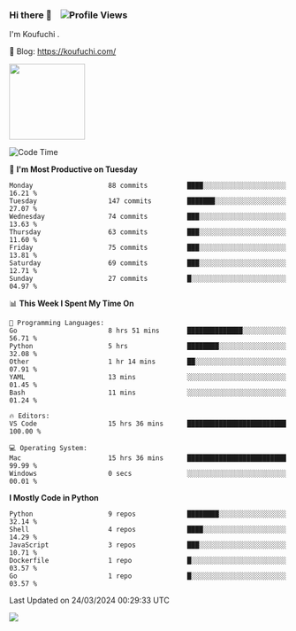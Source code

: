 ### Hi there 👋 &nbsp;&nbsp; ![Profile Views](https://komarev.com/ghpvc/?username=Koufuchi&base=200)

I'm Koufuchi . 

📔 Blog: <https://koufuchi.com/>

<img align="" height="137px" src="https://github-readme-stats-seven-nu-30.vercel.app/api?username=Koufuchi&hide=issues,contribs&show_icons=true&line_height=21&theme=radical&locale=en" />
<!-- <img align="" height="137px" src="https://github-readme-stats-seven-nu-30.vercel.app/api/top-langs/?username=Koufuchi&layout=compact&hide=blade,html,css,pug,scss&theme=radical&locale=en" /> -->

<!--START_SECTION:waka-->
![Code Time](http://img.shields.io/badge/Code%20Time-482%20hrs%2056%20mins-blue)

📅 **I'm Most Productive on Tuesday** 

```text
Monday                   88 commits          ████░░░░░░░░░░░░░░░░░░░░░   16.21 % 
Tuesday                  147 commits         ███████░░░░░░░░░░░░░░░░░░   27.07 % 
Wednesday                74 commits          ███░░░░░░░░░░░░░░░░░░░░░░   13.63 % 
Thursday                 63 commits          ███░░░░░░░░░░░░░░░░░░░░░░   11.60 % 
Friday                   75 commits          ███░░░░░░░░░░░░░░░░░░░░░░   13.81 % 
Saturday                 69 commits          ███░░░░░░░░░░░░░░░░░░░░░░   12.71 % 
Sunday                   27 commits          █░░░░░░░░░░░░░░░░░░░░░░░░   04.97 % 
```


📊 **This Week I Spent My Time On** 

```text
💬 Programming Languages: 
Go                       8 hrs 51 mins       ██████████████░░░░░░░░░░░   56.71 % 
Python                   5 hrs               ████████░░░░░░░░░░░░░░░░░   32.08 % 
Other                    1 hr 14 mins        ██░░░░░░░░░░░░░░░░░░░░░░░   07.91 % 
YAML                     13 mins             ░░░░░░░░░░░░░░░░░░░░░░░░░   01.45 % 
Bash                     11 mins             ░░░░░░░░░░░░░░░░░░░░░░░░░   01.24 % 

🔥 Editors: 
VS Code                  15 hrs 36 mins      █████████████████████████   100.00 % 

💻 Operating System: 
Mac                      15 hrs 36 mins      █████████████████████████   99.99 % 
Windows                  0 secs              ░░░░░░░░░░░░░░░░░░░░░░░░░   00.01 % 
```

**I Mostly Code in Python** 

```text
Python                   9 repos             ████████░░░░░░░░░░░░░░░░░   32.14 % 
Shell                    4 repos             ████░░░░░░░░░░░░░░░░░░░░░   14.29 % 
JavaScript               3 repos             ███░░░░░░░░░░░░░░░░░░░░░░   10.71 % 
Dockerfile               1 repo              █░░░░░░░░░░░░░░░░░░░░░░░░   03.57 % 
Go                       1 repo              █░░░░░░░░░░░░░░░░░░░░░░░░   03.57 % 
```




 Last Updated on 24/03/2024 00:29:33 UTC
<!--END_SECTION:waka-->

![](https://hit.yhype.me/github/profile?user_id=46078832)
